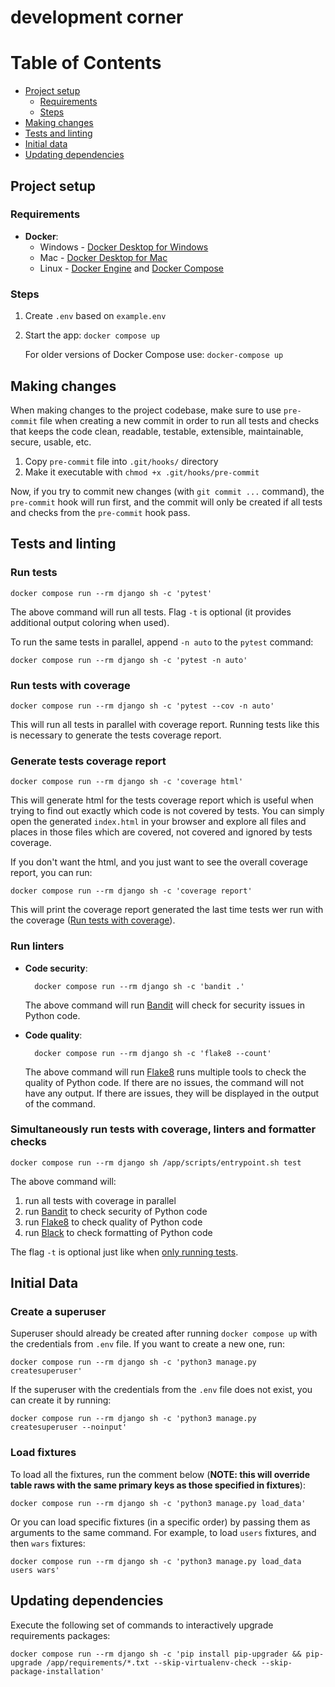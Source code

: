 # development corner

Table of Contents
=================

* [Project setup](#project-setup)
    * [Requirements](#requirements)
    * [Steps](#steps)
* [Making changes](#making-changes)
* [Tests and linting](#tests-and-linting)
* [Initial data](#initial-data)
* [Updating dependencies](#updating-dependencies)

## Project setup

### Requirements

- **Docker**:
    - Windows - [Docker Desktop for Windows](https://docs.docker.com/docker-for-windows/install/)
    - Mac - [Docker Desktop for Mac](https://docs.docker.com/docker-for-mac/install/)
    - Linux - [Docker Engine](https://docs.docker.com/engine/install/#server)
      and [Docker Compose](https://docs.docker.com/compose/install/)

### Steps

1. Create `.env` based on `example.env`
2. Start the app: `docker compose up`

   For older versions of Docker Compose use: `docker-compose up`

## Making changes

When making changes to the project codebase, make sure to use `pre-commit`
file when creating a new commit in order to run all tests and checks that
keeps the code clean, readable, testable, extensible, maintainable, secure,
usable, etc.

1. Copy `pre-commit` file into `.git/hooks/` directory
2. Make it executable with `chmod +x .git/hooks/pre-commit`

Now, if you try to commit new changes (with `git commit ...` command), the
`pre-commit` hook will run first, and the commit will only be created if
all tests and checks from the `pre-commit` hook pass.

## Tests and linting

### Run tests

    docker compose run --rm django sh -c 'pytest'

The above command will run all tests.
Flag `-t` is optional (it provides additional output coloring when used).

To run the same tests in parallel, append `-n auto` to the `pytest` command:

    docker compose run --rm django sh -c 'pytest -n auto'

### Run tests with coverage

    docker compose run --rm django sh -c 'pytest --cov -n auto'

This will run all tests in parallel with coverage report.
Running tests like this is necessary to generate the tests coverage report.

### Generate tests coverage report

    docker compose run --rm django sh -c 'coverage html'

This will generate html for the tests coverage report which is useful when trying
to find out exactly which code is not covered by tests.
You can simply open the generated `index.html` in your browser and explore all files
and places in those files which are covered, not covered and ignored by tests coverage.

If you don't want the html, and you just want to see the overall coverage report, you
can run:

    docker compose run --rm django sh -c 'coverage report'

This will print the coverage report generated the last time tests wer run with the
coverage ([Run tests with coverage](#run-tests-with-coverage)).

### Run linters

- **Code security**:

        docker compose run --rm django sh -c 'bandit .'

  The above command will run [Bandit](https://bandit.readthedocs.io/) will check for
  security issues in Python code.


- **Code quality**:

        docker compose run --rm django sh -c 'flake8 --count'

  The above command will run [Flake8](https://flake8.pycqa.org/) runs multiple 
  tools to check the quality of Python code.
  If there are no issues, the command will not have any output.
  If there are issues, they will be displayed in the output of the command.

### Simultaneously run tests with coverage, linters and formatter checks

    docker compose run --rm django sh /app/scripts/entrypoint.sh test

The above command will:

1. run all tests with coverage in parallel
2. run [Bandit](https://bandit.readthedocs.io/) to check security of Python code
3. run [Flake8](https://flake8.pycqa.org/) to check quality of Python code
4. run [Black](https://black.readthedocs.io/) to check formatting of Python code

The flag `-t` is optional just like when [only running tests](#run-tests).

## Initial Data

### Create a superuser

Superuser should already be created after running `docker compose up`
with the credentials from `.env` file. If you want to create a new one, run:

    docker compose run --rm django sh -c 'python3 manage.py createsuperuser'

If the superuser with the credentials from the `.env` file does not exist, you
can create it by running:

    docker compose run --rm django sh -c 'python3 manage.py createsuperuser --noinput'

### Load fixtures

To load all the fixtures, run the comment below (**NOTE: this will override table
raws with the same primary keys as those specified in fixtures**):

    docker compose run --rm django sh -c 'python3 manage.py load_data'

Or you can load specific fixtures (in a specific order) by passing them as 
arguments to the same command. For example, to load `users` fixtures, and 
then `wars` fixtures:

    docker compose run --rm django sh -c 'python3 manage.py load_data users wars'

## Updating dependencies

Execute the following set of commands to interactively upgrade requirements packages:

    docker compose run --rm django sh -c 'pip install pip-upgrader && pip-upgrade /app/requirements/*.txt --skip-virtualenv-check --skip-package-installation'
